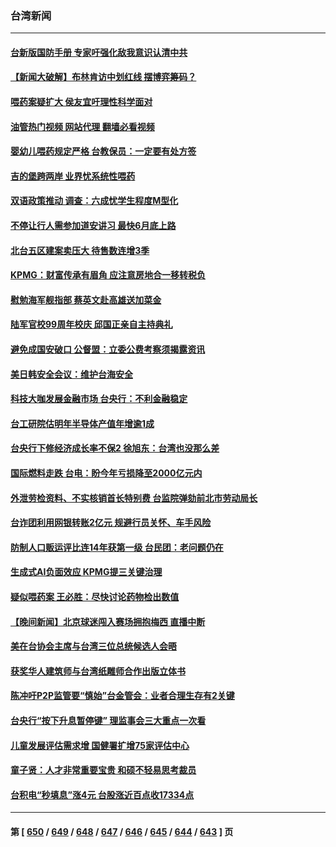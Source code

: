 ### 台湾新闻
---
#### [台新版国防手册 专家吁强化敌我意识认清中共](../../pages/ncid1349361/n14016103.md?06170845) 
#### [【新闻大破解】布林肯访中划红线 摆博弈筹码？](../../pages/ncid1349361/n14017505.md?06170845) 
#### [喂药案疑扩大 侯友宜吁理性科学面对](../../pages/ncid1349361/n14017493.md?06170845) 
#### [油管热门视频 网站代理 翻墙必看视频](http://138.2.39.72:81/youtube.html?epic-marker?06170845)
#### [婴幼儿喂药规定严格 台教保员：一定要有处方签](../../pages/ncid1349361/n14017496.md?06170845) 
#### [吉的堡跨两岸 业界忧系统性喂药](../../pages/ncid1349361/n14017484.md?06170845) 
#### [双语政策推动 调查：六成忧学生程度M型化](../../pages/ncid1349361/n14017489.md?06170845) 
#### [不停让行人需参加道安讲习 最快6月底上路](../../pages/ncid1349361/n14017485.md?06170845) 
#### [北台五区建案卖压大 待售数连增3季](../../pages/ncid1349361/n14017501.md?06170845) 
#### [KPMG：财富传承有眉角 应注意房地合一移转税负](../../pages/ncid1349361/n14017478.md?06170845) 
#### [慰勉海军舰指部 蔡英文赴高雄送加菜金](../../pages/ncid1349361/n14017467.md?06170845) 
#### [陆军官校99周年校庆 邱国正亲自主持典礼](../../pages/ncid1349361/n14017468.md?06170845) 
#### [避免成国安破口 公督盟：立委公费考察须揭露资讯](../../pages/ncid1349361/n14017428.md?06170845) 
#### [美日韩安全会议：维护台海安全](../../pages/ncid1349361/n14017432.md?06170845) 
#### [科技大咖发展金融市场 台央行：不利金融稳定](../../pages/ncid1349361/n14017424.md?06170845) 
#### [台工研院估明年半导体产值年增逾1成](../../pages/ncid1349361/n14017434.md?06170845) 
#### [台央行下修经济成长率不保2 徐旭东：台湾也没那么差](../../pages/ncid1349361/n14017430.md?06170845) 
#### [国际燃料走跌 台电：盼今年亏损降至2000亿元内](../../pages/ncid1349361/n14017426.md?06170845) 
#### [外泄劳检资料、不实核销首长特别费 台监院弹劾前北市劳动局长](../../pages/ncid1349361/n14017437.md?06170845) 
#### [台诈团利用网银转账2亿元 规避行员关怀、车手风险](../../pages/ncid1349361/n14017436.md?06170845) 
#### [防制人口贩运评比连14年获第一级 台民团：老问题仍在](../../pages/ncid1349361/n14017439.md?06170845) 
#### [生成式AI负面效应 KPMG提三关键治理](../../pages/ncid1349361/n14017441.md?06170845) 
#### [疑似喂药案 王必胜：尽快讨论药物检出数值](../../pages/ncid1349361/n14017409.md?06170845) 
#### [【晚间新闻】北京球迷闯入赛场拥抱梅西 直播中断](../../pages/ncid1349361/n14016915.md?06170845) 
#### [美在台协会主席与台湾三位总统候选人会晤](../../pages/ncid1349361/n14016950.md?06170845) 
#### [获奖华人建筑师与台湾纸雕师合作出版立体书](../../pages/ncid1349361/n14015365.md?06170845) 
#### [陈冲吁P2P监管要“慎始”台金管会：业者合理生存有2关键](../../pages/ncid1349361/n14016810.md?06170845) 
#### [台央行“按下升息暂停键” 理监事会三大重点一次看](../../pages/ncid1349361/n14016808.md?06170845) 
#### [儿童发展评估需求增 国健署扩增75家评估中心](../../pages/ncid1349361/n14016815.md?06170845) 
#### [童子贤：人才非常重要宝贵 和硕不轻易思考裁员](../../pages/ncid1349361/n14016813.md?06170845) 
#### [台积电“秒填息”涨4元 台股涨近百点收17334点](../../pages/ncid1349361/n14016812.md?06170845) 

---
#### 第 [ [650](./650.md?06170845) / [649](./649.md?06170845) / [648](./648.md?06170845) / [647](./647.md?06170845) / [646](./646.md?06170845) / [645](./645.md?06170845) / [644](./644.md?06170845) / [643](./643.md?06170845) ] 页
